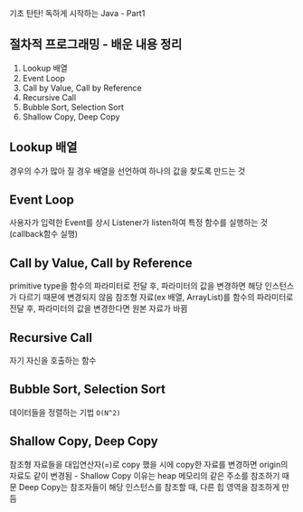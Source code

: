 기초 탄탄! 독하게 시작하는 Java - Part1

## 절차적 프로그래밍 - 배운 내용 정리
1. Lookup 배열
2. Event Loop
3. Call by Value, Call by Reference
4. Recursive Call
5. Bubble Sort, Selection Sort
6. Shallow Copy, Deep Copy

## Lookup 배열
경우의 수가 많아 질 경우 배열을 선언하여 하나의 값을 찾도록 만드는 것

## Event Loop
사용자가 입력한 Event를 상시 Listener가 listen하여 특정 함수를 실행하는 것(callback함수 실행) 

## Call by Value, Call by Reference
primitive type을 함수의 파라미터로 전달 후, 파라미터의 값을 변경하면 해당 인스턴스가 다르기 때문에 변경되지 않음
참조형 자료(ex 배열, ArrayList)를 함수의 파라미터로 전달 후, 파라미터의 값을 변경한다면 원본 자료가 바뀜

## Recursive Call
자기 자신을 호출하는 함수

## Bubble Sort, Selection Sort
데이터들을 정렬하는 기법 `O(N^2)`

## Shallow Copy, Deep Copy
참조형 자료들을 대입연산자(=)로 copy 했을 시에 copy한 자료를 변경하면 origin의 자료도 같이 변경됨 - Shallow Copy
이유는 heap 메모리의 같은 주소를 참조하기 때문
Deep Copy는 참조자들이 해당 인스턴스를 참조할 때, 다른 힙 영역을 참조하게 만듬
